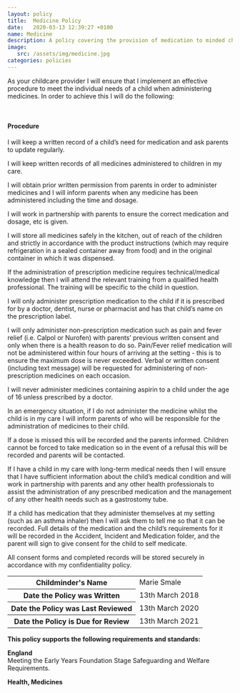 ```yaml
---
layout: policy
title:  Medicine Policy
date:   2020-03-13 12:39:27 +0100
name: Medicine
description: A policy covering the provision of medication to minded children.
image:
   src: /assets/img/medicine.jpg
categories: policies
---
```


As your childcare provider I will ensure that I implement an effective procedure to meet the individual needs of a child when administering medicines. In order to achieve this I will do the following:

<br>

#### Procedure
I will keep a written record of a child’s need for medication and ask parents to update regularly.

I will keep written records of all medicines administered to children in my care.

I will obtain prior written permission from parents in order to administer medicines and I will inform parents when any medicine has been administered including the time and dosage.

I will work in partnership with parents to ensure the correct medication and dosage, etc is given.

I will store all medicines safely in the kitchen, out of reach of the children and strictly in accordance with the product instructions (which may require refrigeration in a sealed container away from food) and in the original container in which 
it was dispensed.

If the administration of prescription medicine requires technical/medical knowledge then I will attend the relevant training from a qualified health professional. The training will be specific to the child in question.

I will only administer prescription medication to the child if it is prescribed for by a doctor, dentist, nurse or pharmacist and has that child’s name on the prescription label.

I will only administer non-prescription medication such as pain and fever relief (i.e. Calpol or Nurofen) with parents’ previous written consent and only when there is a health reason to do so. Pain/Fever relief medication will not be administered within four hours of arriving at the setting - this is to ensure the maximum dose is never exceeded. Verbal or written consent (including text message) will be requested for administering of non-prescription medicines on each occasion.

I will never administer medicines containing aspirin to a child under the age of 16 unless prescribed by a doctor.

In an emergency situation, if I do not administer the medicine whilst the child is in my care I will inform parents of who will be responsible for the administration of medicines to their child.

If a dose is missed this will be recorded and the parents informed. Children cannot be forced to take medication so in the event of a refusal this will be recorded and parents will be contacted.

If I have a child in my care with long-term medical needs then I will ensure that I have sufficient information about the child’s medical condition and will work in partnership with parents and any other health professionals to assist the administration of any prescribed medication and the management of any other health needs such as a gastrostomy tube.

If a child has medication that they administer themselves at my setting (such as an asthma inhaler) then I will ask them to tell me so that it can be recorded. Full details of the medication and the child’s requirements for it will be recorded in the Accident, Incident and Medication folder, and the parent will sign to give consent for the child to self medicate.

All consent forms and completed records will be stored securely in accordance with my confidentiality policy.

<table class="table table-bordered mt-5 mb-5">
  <tbody>
    <tr>
      <th scope="row">Childminder's Name </th>
      <td>Marie Smale</td>
    </tr>
    <tr>
      <th scope="row">Date the Policy was Written</th>
      <td>13th March 2018</td>
    </tr>
    <tr>
      <th scope="row">Date the Policy was Last Reviewed</th>
      <td>13th March 2020</td>
    </tr>
    <tr>
      <th scope="row">Date the Policy is Due for Review</th>
      <td>13th March 2021</td>
    </tr>
  </tbody>
</table>

**This policy supports the following requirements and standards:**

**England**  
   Meeting the Early Years Foundation Stage Safeguarding and Welfare Requirements.  

**Health, Medicines**